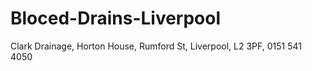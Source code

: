 # Bloced-Drains-Liverpool
Clark Drainage, Horton House, Rumford St, Liverpool, L2 3PF, 0151 541 4050
